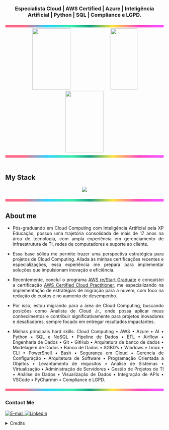 <div align="center">
  
<!-- <img height="320em" src="https://mir-s3-cdn-cf.behance.net/project_modules/1400_opt_1/81bb4b165684019.640b6038d133e.gif"/> -->
<!-- <img height="350em" src="./.github/assets/baner-ciber.png"/> -->
  
</div>

<!-- <img src="./.github/assets/lineBar.png" width="100%" height="8px"/> -->
  
<h3 align="center">
Especialista Cloud | AWS Certified | Azure | Inteligência Artificial | Python | SQL | Compliance e LGPD.
</h3>

<div align='center'>
  
<img src="./.github/assets/lineBar.png" width="100%" height="8px"/>

<div align="center">  
  
  <img width="49%" height="195px" src="https://github-readme-stats.vercel.app/api?username=orlandojsjunior&show_icons=true&count_private=true&title_color=80F7D4&icon_color=9d00ff&text_color=c9d1d9&bg_color=0d1117&border_color=fff0" /> 
  
  <img width="41%" height="195px" src="https://github-readme-stats.vercel.app/api/top-langs/?username=orlandojsjunior&layout=compact&title_color=80F7D4&text_color=fff&bg_color=0d1117&border_color=fff0" />
  
  
</div>

<div align="center">
  <img src="https://github-readme-streak-stats.herokuapp.com/?user=orlandojsjunior&theme=dark&background=0d1117&border=fff0&stroke=80F7D4&ring=9d00ff&fire=9d00ff&currStreakNum=80F7D4&sideNums=80F7D4&currStreakLabel=80F7D4&sideLabels=80F7D4&dates=80F7D4" width="49%" height="195px" />
</div>

</div>

<img src="./.github/assets/lineBar.png" width="100%" height="8px"/>

<div><br/>
  
## My Stack
<p align="center">
  <a href="https://skillicons.dev">
    <img src="https://skillicons.dev/icons?i=aws,azure,gcp,python,postgres,sqlite,mongodb,dynamodb,vscode,pycharm,git,github,githubactions,docker,kubernetes,windows,linux&theme=dark&perline=20"/>
  </a>
</p>
<img src="./.github/assets/lineBar.png" width="100%" height="8px"/>

## About me

<div align="justify">

-  Pós-graduando em Cloud Computing com Inteligência Artificial pela XP Educação, possuo uma trajetória consolidada de mais de 17 anos na área de tecnologia, com ampla experiência em gerenciamento de infraestrutura de TI, redes de computadores e suporte ao cliente.

- Essa base sólida me permite trazer uma perspectiva estratégica para projetos de Cloud Computing. Aliada às minhas certificações recentes e especializações, essa experiência me prepara para implementar soluções que impulsionam inovação e eficiência.

- Recentemente, concluí o programa [AWS re/Start Graduate](https://www.credly.com/badges/3468e8d0-96dd-4481-9557-a1c66ddda3fb) e conquistei a certificação [AWS Certified Cloud Practitioner](https://www.credly.com/badges/6fb0284c-1c5b-4c45-9d11-1a8d0a807e51), me especializando na implementação de estratégias de migração para a nuvem, com foco na redução de custos e no aumento de desempenho.

- Por isso, estou migrando para a área de Cloud Computing, buscando posições como Analista de Cloud Jr., onde possa aplicar meus conhecimentos e contribuir significativamente para projetos inovadores e desafiadores, sempre focado em entregar resultados impactantes.

-  Minhas principais hard skills: Cloud Computing • AWS • Azure • AI • Python • SQL e NoSQL • Pipeline de Dados • ETL • Airflow • Engenharia de Dados • Git • GitHub • Arquitetura de banco de dados • Modelagem de Dados • Banco de Dados • SGBD’s • Windows • Linux • CLI • PowerShell • Bash • Segurança em Cloud • Gerencia de Configuração • Arquitetura de Software • Programação Orientada a Objetos • Levantamento de requisitos • Análise de Sistemas • Virtualização • Administração de Servidores • Gestão de Projetos de TI • Análise de Dados • Visualização de Dados • Integração de APIs •  VSCode • PyCharmm  • Compliance e LGPD.

</div>

<img src="./.github/assets/lineBar.png" width="100%" height="8px"/>

<h3>Contact Me</h3>
<div align="left">
<p>
<a href="mailto:orlandojsjunior@hotmamail.com">
<img src="https://img.shields.io/badge/-email-020114?style=for-the-badge&amp;logo=microsoft-outlook&amp;logoColor=6ED2B6&amp;color:FFF" alt="E-mail">
  
</a>
<a href="https://www.linkedin.com/in/orlandojsjunior"><img src="https://img.shields.io/badge/-LinkedIn-020114?style=for-the-badge&amp;logo=linkedin&amp;logoColor=6ED2B6&amp;color:FFF" alt="LinkedIn"></a>
</div>

<details align="left">
  <summary>Credits</summary> 
  - GitHub Stats by <a href="https://github.com/anuraghazra/github-readme-stats">anuraghazra</a>
  <br>
   - GitHub Streak by <a href="https://github.com/DenverCoder1/github-readme-streak-stats">DenverCoder1</a>
  <br>
   - Skills on your GitHub - tandpfun <a href="https://github.com/tandpfun/skill-icons">Skill Icons</a>
  <br>
  - Developer vector created by <a href="https://www.freepik.com/vectors/developer">storyset - www.freepik.com</a> (edited by author)
</details>

